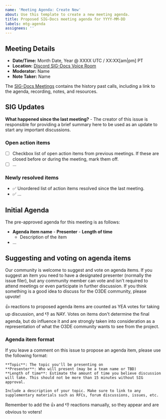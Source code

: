 ```yaml
---
name: 'Meeting Agenda: Create New'
about: Use this template to create a new meeting agenda.
title: Proposed SIG-Docs meeting agenda for YYYY-MM-DD
labels: mtg-agenda
assignees: ''
---
```


## Meeting Details

* **Date/Time:** Month Date, Year @ XXXX UTC / XX:XX\[am|pm\] PT 
* **Location:** [Discord SIG-Docs Voice Room](https://discord.gg/p3padwr58u)
* **Moderator:** Name
* **Note Taker:** Name

The [SIG-Docs Meetings](https://github.com/o3de/sig-docs-community/blob/main/meetings/README.md) contains the history past calls, including a link to the agenda, recording, notes, and resources.

## SIG Updates

**What happened since the last meeting?** - The creator of this issue is responsible for providing a brief summary here to be used as an update to start any important discussions.

### Open action items

* [ ] Checkbox list of open action items from previous meetings. If these are closed before or during the meeting, mark them off.
* [ ] ...

### Newly resolved items

* :white_check_mark: Unordered list of action items resolved since the last meeting.
* :white_check_mark: ...

## Initial Agenda

The pre-approved agenda for this meeting is as follows:

* **Agenda item name** - **Presenter** - **Length of time**
  * Description of the item
* ...

## Suggesting and voting on agenda items

Our community is welcome to suggest and vote on agenda items. If you suggest an item you need to have a designated presenter (normally the issue filer), but any community member can vote and isn't required to attend meetings or even participate in further discussion. If you think something is a good idea to discuss for the O3DE community, please upvote!

:+1: reactions to proposed agenda items are counted as YEA votes for taking up discussion, and :-1: as NAY. Votes on items don't determine the final agenda, but do influence it and are strongly taken into consideration as a representation of what the O3DE community wants to see from the project.

### Agenda item format

If you leave a comment on this issue to propose an agenda item, please use the following format:

```
**Topic**: The topic you'll be presenting on
**Presenter**: Who will present (may be a team name or TBD)
**Length of time**: Estimate the amount of time you believe discussion will take. This should not be more than 15 minutes without SIG approval.

Include a description of your topic. Make sure to link to any supplementary materials such as RFCs, forum discussions, issues, etc.
```

Remember to add the :+1: and :-1: reactions manually, so they appear and are obvious to voters!
